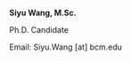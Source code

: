 **Siyu Wang, M.Sc.**

Ph.D. Candidate

Email: Siyu.Wang [at] bcm.edu


<table>
    <tr>
        <!-- <td>
        <a style="margin-right: 2px" href="https://scholar.google.com/citations?user=RUibzJsAAAAJ&hl=en" target="_blank"><i class="ai ai-google-scholar"></i></a>
        </td>
        <td>
        <a style="margin-right: 2px" href="https://github.com/Fu-Yilei" target="_blank"><i class="fa-brands fa-github"></i></a>
        </td>
        <td>
        <a style="margin-right: 2px" href="https://twitter.com/fuyilei96" target="_blank"><i class="fa-brands fa-x-twitter"></i></a>
        </td> -->
    </tr>
</table>